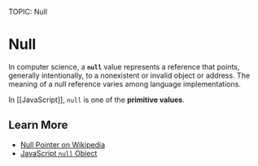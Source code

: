 TOPIC: Null

# Null

In computer science, a **`null`** value represents a reference that points, generally intentionally,
to a nonexistent or invalid object or address. The meaning of a null reference varies
among language implementations.

In [[JavaScript]], `null` is one of the **primitive values**.

## Learn More

- [Null Pointer on Wikipedia](https://en.wikipedia.org/wiki/Null%20pointer)
- [JavaScript `null` Object](/en/webfrontend/null)
